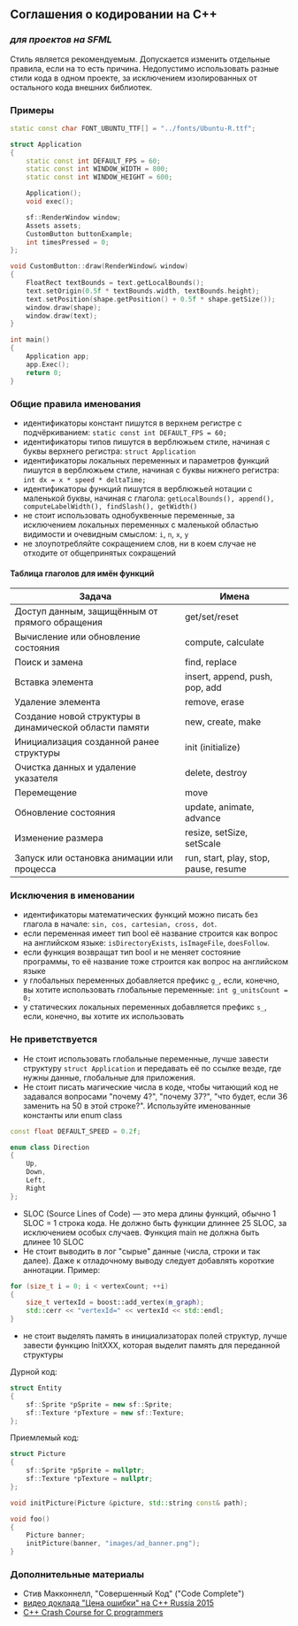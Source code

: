 ## Соглашения о кодировании на C++
### _для проектов на SFML_

Стиль является рекомендуемым. Допускается изменить отдельные правила, если на то есть причина. Недопустимо использовать разные стили кода в одном проекте, за исключением изолированных от остального кода внешних библиотек.

### Примеры
```cpp
static const char FONT_UBUNTU_TTF[] = "../fonts/Ubuntu-R.ttf";

struct Application
{
    static const int DEFAULT_FPS = 60;
    static const int WINDOW_WIDTH = 800;
    static const int WINDOW_HEIGHT = 600;

    Application();
    void exec();

    sf::RenderWindow window;
    Assets assets;
    CustomButton buttonExample;
    int timesPressed = 0;
};

void CustomButton::draw(RenderWindow& window)
{
    FloatRect textBounds = text.getLocalBounds();
    text.setOrigin(0.5f * textBounds.width, textBounds.height);
    text.setPosition(shape.getPosition() + 0.5f * shape.getSize());
    window.draw(shape);
    window.draw(text);
}

int main()
{
    Application app;
    app.Exec();
    return 0;
}
```

### Общие правила именования

- идентификаторы констант пишутся в верхнем регистре с подчёркиванием: ```static const int DEFAULT_FPS = 60;```
- идентификаторы типов пишутся в верблюжьем стиле, начиная с буквы верхнего регистра: ```struct Application```
- идентификаторы локальных переменных и параметров функций пишутся в верблюжьем стиле, начиная с буквы нижнего регистра: ```int dx = x * speed * deltaTime;```
- идентификаторы функций пишутся в верблюжьей нотации с маленькой буквы, начиная с глагола: ```getLocalBounds(), append(), computeLabelWidth(), findSlash(), getWidth()```
- не стоит использовать однобуквенные переменные, за исключением локальных переменных с маленькой областью видимости и очевидным смыслом: ```i```, ```n```, ```x```, ```y```
- не злоупотребляйте сокращением слов, ни в коем случае не отходите от общепринятых сокращений

#### Таблица глаголов для имён функций

| Задача       | Имена        |
| ------------ | ------------ |
| Доступ данным, защищённым от прямого обращения | get/set/reset |
| Вычисление или обновление состояния | compute, calculate |
| Поиск и замена | find, replace |
| Вставка элемента | insert, append, push, pop, add |
| Удаление элемента | remove, erase |
| Создание новой структуры в динамической области памяти | new, create, make |
| Инициализация созданной ранее структуры | init (initialize) |
| Очистка данных и удаление указателя | delete, destroy |
| Перемещение | move |
| Обновление состояния | update, animate, advance|
| Изменение размера | resize, setSize, setScale|
| Запуск или остановка анимации или процесса | run, start, play, stop, pause, resume|

### Исключения в именовании

- идентификаторы математических функций можно писать без глагола в начале: ```sin, cos, cartesian, cross, dot```.
- если переменная имеет тип bool её название строится как вопрос на английском языке: ```isDirectoryExists```, ```isImageFile```, ```doesFollow```.
- если функция возвращат тип bool и не меняет состояние программы, то её название тоже строится как вопрос на английском языке
- у глобальных переменных добавляется префикс ```g_```, если, конечно, вы хотите использовать глобальные переменные: ```int g_unitsCount = 0;```
- у статических локальных переменных добавляется префикс ```s_```, если, конечно, вы хотите их использовать

### Не приветствуется

- Не стоит использовать глобальные переменные, лучше завести структуру ```struct Application``` и передавать её по ссылке везде, где нужны данные, глобальные для приложения.
- Не стоит писать магические числа в коде, чтобы читающий код не задавался вопросами "почему 4?", "почему 37?", "что будет, если 36 заменить на 50 в этой строке?". Используйте именованные константы или enum class
```cpp
const float DEFAULT_SPEED = 0.2f;

enum class Direction
{
    Up,
    Down,
    Left,
    Right
};
```
- SLOC (Source Lines of Code) — это мера длины функций, обычно 1 SLOC = 1 строка кода. Не должно быть функции длиннее 25 SLOC, за исключением особых случаев. Функция main не должна быть длинее 10 SLOC
- Не стоит выводить в лог "сырые" данные (числа, строки и так далее). Даже к отладочному выводу следует добавлять короткие аннотации. Пример:
```cpp
for (size_t i = 0; i < vertexCount; ++i)
{
	size_t vertexId = boost::add_vertex(m_graph);
	std::cerr << "vertexId=" << vertexId << std::endl;
}
```
- не стоит выделять память в инициализаторах полей структур, лучше завести функцию InitXXX, которая выделит память для переданной структуры

Дурной код:
```cpp
struct Entity
{
    sf::Sprite *pSprite = new sf::Sprite;
    sf::Texture *pTexture = new sf::Texture;
};
```
Приемлемый код:
```cpp
struct Picture
{
    sf::Sprite *pSprite = nullptr;
    sf::Texture *pTexture = nullptr;
};

void initPicture(Picture &picture, std::string const& path);

void foo()
{
    Picture banner;
    initPicture(banner, "images/ad_banner.png");
}
```

### Дополнительные материалы
- Стив Макконнелл, "Совершенный Код" ("Code Complete")
- [видео доклада "Цена ошибки" на C++ Russia 2015](https://www.youtube.com/watch?v=fqmk67ivDTU&index=9&list=PLrs_DcVZNww22J_uDSJn7bLNOlly7n8p2)
- [C++ Crash Course for C programmers](http://www.labri.fr/perso/nrougier/teaching/c++-crash-course/)
